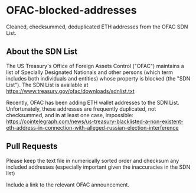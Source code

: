 # OFAC-blocked-addresses
Cleaned, checksummed, deduplicated ETH addresses from the OFAC SDN List.

## About the SDN List

The US Treasury's Office of Foreign Assets Control ("OFAC") maintains a list of Specially Designated Nationals and other persons (which term includes both individuals and entities) whose property is blocked (the "SDN List"). The SDN List is available at https://www.treasury.gov/ofac/downloads/sdnlist.txt


Recently, OFAC has been adding ETH wallet addresses to the SDN List. Unfortunately, these addresses are frequently duplicated, not checksummed, and in at least one case, impossible: https://cointelegraph.com/news/us-treasury-blacklisted-a-non-existent-eth-address-in-connection-with-alleged-russian-election-interference


## Pull Requests
Please keep the text file in numerically sorted order and checksum any included addresses (especially important given the inaccuracies in the SDN list)

Include a link to the relevant OFAC announcement.